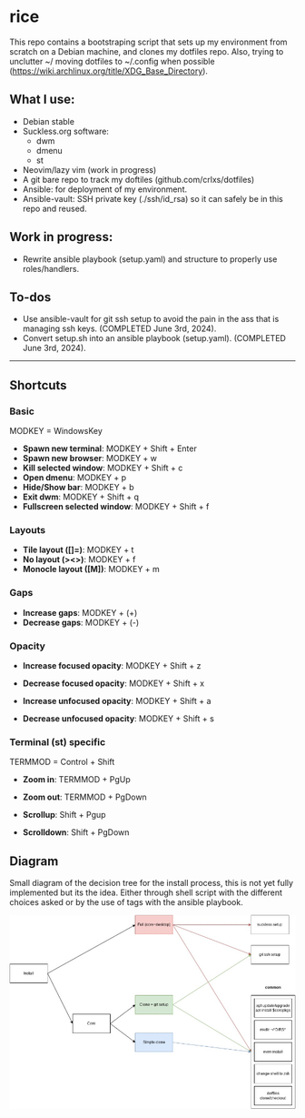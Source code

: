 # rice
This repo contains a bootstraping script that sets up my environment from scratch on a Debian machine, and clones my dotfiles repo.
Also, trying to unclutter ~/ moving dotfiles to ~/.config when possible (https://wiki.archlinux.org/title/XDG_Base_Directory).

## What I use:
- Debian stable
- Suckless.org software:
  - dwm
  - dmenu
  - st
- Neovim/lazy vim (work in progress)
- A git bare repo to track my doftiles (github.com/crlxs/dotfiles)
- Ansible: for deployment of my environment.
- Ansible-vault: SSH private key (./ssh/id_rsa) so it can safely be in this repo and reused.

## Work in progress:
- Rewrite ansible playbook (setup.yaml) and structure to properly use roles/handlers.

## To-dos
- Use ansible-vault for git ssh setup to avoid the pain in the ass that is managing ssh keys. (COMPLETED June 3rd, 2024).
- Convert setup.sh into an ansible playbook (setup.yaml). (COMPLETED June 3rd, 2024).

---

## Shortcuts

### Basic

MODKEY = WindowsKey

- **Spawn new terminal**: MODKEY + Shift + Enter
- **Spawn new browser**: MODKEY + w
- **Kill selected window**: MODKEY + Shift + c
- **Open dmenu**: MODKEY + p
- **Hide/Show bar**: MODKEY + b
- **Exit dwm**: MODKEY + Shift + q
- **Fullscreen selected window**: MODKEY + Shift + f

### Layouts

- **Tile layout ([]=)**: MODKEY + t
- **No layout (><>)**: MODKEY + f
- **Monocle layout ([M])**: MODKEY + m

### Gaps

- **Increase gaps**: MODKEY + (+)
- **Decrease gaps**: MODKEY + (-)

### Opacity

- **Increase focused opacity**: MODKEY + Shift + z
- **Decrease focused opacity**: MODKEY + Shift + x

- **Increase unfocused opacity**: MODKEY + Shift + a
- **Decrease unfocused opacity**: MODKEY + Shift + s

### Terminal (st) specific

TERMMOD = Control + Shift

- **Zoom in**: TERMMOD + PgUp
- **Zoom out**: TERMMOD + PgDown

- **Scrollup**: Shift + Pgup
- **Scrolldown**: Shift + PgDown

## Diagram

Small diagram of the decision tree for the install process, this is not yet fully implemented but its the idea. Either through shell script with the different choices asked or by the use of tags with the ansible playbook.

![Dotfiles diagram](dotfiles.jpg)

